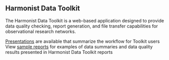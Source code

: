 ## Harmonist Data Toolkit

The Harmonist Data Toolkit is a web-based application designed to provide data quality checking, report generation, and file transfer capabilities for observational research networks.

[Presentations](https://dataharmonist.github.io/presentations) are available that summarize the workflow for Toolkit users  
View [sample reports](http://dataharmonist.org/pages/reports) for examples of data summaries and data quality results presented in Harmonist Data Toolkit reports
